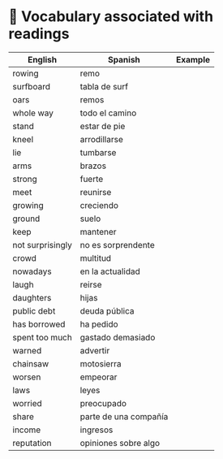 # 📙 Vocabulary associated with readings

| English      | Spanish | Example |
| ------ | ----------- | ----------- |
|  rowing |  remo | |
|  surfboard |  tabla de surf | |
|  oars |  remos | |
|  whole way |  todo el camino | |
|  stand |  estar de pie | |
|  kneel |  arrodillarse | |
|  lie |  tumbarse | |
|  arms |  brazos | |
|  strong |  fuerte | |
|  meet |  reunirse | |
|  growing |  creciendo | |
|  ground |  suelo | |
|  keep |  mantener | |
|  not surprisingly |  no es sorprendente | |
|  crowd |  multitud | |
|  nowadays |  en la actualidad | |
|  laugh |  reirse | |
|  daughters |  hijas | |
|  public debt | deuda pública |  |
|  has borrowed | ha pedido |  |
|  spent too much | gastado demasiado |  |
|  warned | advertir |  |
|  chainsaw | motosierra |  |
|  worsen | empeorar |  |
|  laws | leyes |  |
|  worried | preocupado |  |
|  share | parte de una compañía |  |
|  income | ingresos |  |
|  reputation | opiniones sobre algo |  |